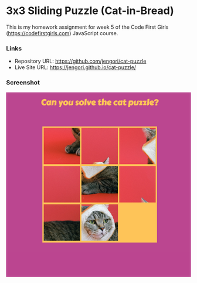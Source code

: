 # 3x3 Sliding Puzzle (Cat-in-Bread)

This is my homework assignment for week 5 of the Code First Girls (https://codefirstgirls.com) JavaScript course.

### Links

- Repository URL: https://github.com/jengori/cat-puzzle
- Live Site URL: https://jengori.github.io/cat-puzzle/

### Screenshot

![](screenshot.png)


